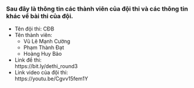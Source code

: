 ### Sau đây là thông tin các thành viên của đội thi và các thông tin khác về bài thi của đội.
<ul>
 <li>Tên đội thi: CĐB </li>
  <li>Tên thành viên:
  <ul>
    <li>Vũ Lê Mạnh Cường</li>
    <li>Phạm Thành Đạt </li>
    <li>Hoàng Huy Bảo</li>   
 </ul>
  </li>
 <li>Link đề thi:</li> https://bit.ly/dethi_round3
 <li>Link video của đội thi:</li> https://youtu.be/Cgvv15fem1Y
